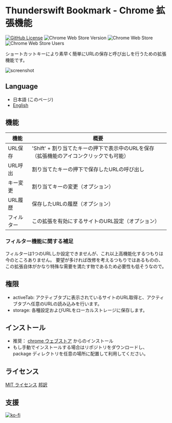# Thunderswift Bookmark - Chrome 拡張機能

[![GitHub License](https://img.shields.io/badge/license-MIT-blue.svg)](https://github.com/signak/thunderswift_bookmark/blob/master/LICENSE)
![Chrome Web Store Version](https://img.shields.io/chrome-web-store/v/lfoloedjefmpcdfmllnppimdejojllbf)
![Chrome Web Store](https://img.shields.io/chrome-web-store/rating/lfoloedjefmpcdfmllnppimdejojllbf)
![Chrome Web Store Users](https://img.shields.io/chrome-web-store/users/lfoloedjefmpcdfmllnppimdejojllbf)

ショートカットキーにより素早く簡単にURLの保存と呼び出しを行うための拡張機能です。

![screenshot](https://github.com/signak/thunderswift_bookmark/assets/91105853/a1a51b16-acd8-4ed0-9d7e-04359884be2b)

## Language

- 日本語 (このページ)
- [English](https://github.com/signak/thunderswift_bookmark/blob/master/readme.md)

## 機能

| 機能       | 概要 |
| ---        | --- |
| URL保存    | 'Shift' + 割り当てたキーの押下で表示中のURLを保存（拡張機能のアイコンクリックでも可能） |
| URL呼出    | 割り当てたキーの押下で保存したURLの呼び出し |
| キー変更   | 割り当てキーの変更（オプション） |
| URL履歴    | 保存したURLの履歴（オプション） |
| フィルター | この拡張を有効にするサイトのURL設定（オプション） |

### フィルター機能に関する補足

フィルターは1つのURLしか設定できませんが、これ以上高機能化するつもりは今のところありません。
要望が多ければ改修を考えるつもりではあるものの、この拡張自体がかなり特殊な需要を満たす物であるため必要性も低そうなので。

## 権限

- activeTab: アクティブタブに表示されているサイトのURL取得と、アクティブタブへ任意のURLの読み込みを行います。
- storage: 各種設定およびURLをローカルストレージに保存します。

## インストール

- 推奨： [chrome ウェブストア](https://chrome.google.com/webstore/detail/thunderswift_bookmark/lfoloedjefmpcdfmllnppimdejojllbf) からのインストール
- もし手動でインストールする場合はリポジトリをダウンロードし、 package ディレクトリを任意の場所に配置して利用してください。

## ライセンス

[MIT ライセンス](https://github.com/signak/thunderswift_bookmark/blob/master/LICENSE)
[邦訳](https://github.com/signak/thunderswift_bookmark/blob/master/LICENSE.ja)

## 支援

[![ko-fi](https://ko-fi.com/img/githubbutton_sm.svg)](https://ko-fi.com/K3K1QBWWG)
